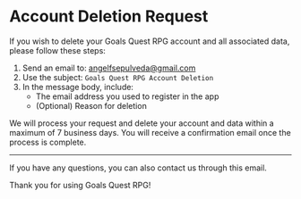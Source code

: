 # Account Deletion Request

If you wish to delete your Goals Quest RPG account and all associated data, please follow these steps:

1. Send an email to: angelfsepulveda@gmail.com
2. Use the subject: `Goals Quest RPG Account Deletion`
3. In the message body, include:
   - The email address you used to register in the app
   - (Optional) Reason for deletion

We will process your request and delete your account and data within a maximum of 7 business days. You will receive a confirmation email once the process is complete.

---

If you have any questions, you can also contact us through this email.

Thank you for using Goals Quest RPG!
